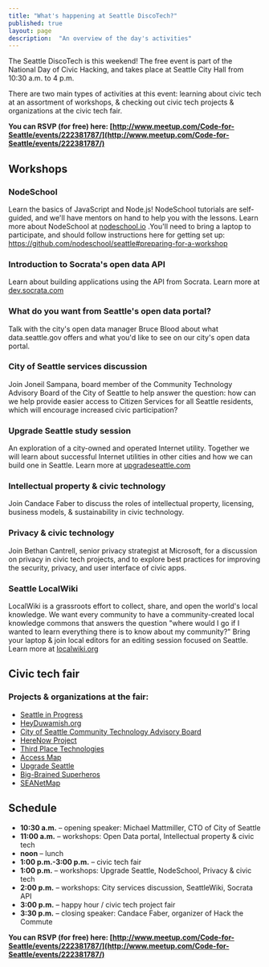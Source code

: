 ```yaml
---
title: "What's happening at Seattle DiscoTech?"
published: true
layout: page
description:  "An overview of the day's activities"
---
```


The Seattle DiscoTech is this weekend! The free event is part of the National Day of Civic Hacking, and takes place at Seattle City Hall from 10:30 a.m. to 4 p.m.

There are two main types of activities at this event: learning about civic tech at an assortment of workshops, & checking out civic tech projects & organizations at the civic tech fair.

**You can RSVP (for free) here: [http://www.meetup.com/Code-for-Seattle/events/222381787/](http://www.meetup.com/Code-for-Seattle/events/222381787/)**

## Workshops

### NodeSchool

Learn the basics of JavaScript and Node.js! NodeSchool tutorials are self-guided, and we'll have mentors on hand to help you with the lessons. Learn more about NodeSchool at [nodeschool.io](http://nodeschool.io) .You'll need to bring a laptop to participate, and should follow instructions here for getting set up: https://github.com/nodeschool/seattle#preparing-for-a-workshop

### Introduction to Socrata's open data API

Learn about building applications using the API from Socrata. Learn more at [dev.socrata.com](http://dev.socrata.com)

### What do you want from Seattle's open data portal?

Talk with the city's open data manager Bruce Blood about what data.seattle.gov offers and what you'd like to see on our city's open data portal.

### City of Seattle services discussion

Join Joneil Sampana, board member of the Community Technology Advisory Board of the City of Seattle to help answer the question: how can we help provide easier access to Citizen Services for all Seattle residents, which will encourage increased civic participation?

### Upgrade Seattle study session

An exploration of a city-owned and operated Internet utility. Together we will learn about successful Internet utilities in other cities and how we can build one in Seattle. Learn more at [upgradeseattle.com](http://upgradeseattle.com)

### Intellectual property & civic technology

Join Candace Faber to discuss the roles of intellectual property, licensing, business models, & sustainability in civic technology.

### Privacy & civic technology

Join Bethan Cantrell, senior privacy strategist at Microsoft, for a discussion on privacy in civic tech projects, and to explore best practices for improving the security, privacy, and user interface of civic apps.

### Seattle LocalWiki

LocalWiki is a grassroots effort to collect, share, and open the world's local knowledge. We want every community to have a community-created local knowledge commons that answers the question "where would I go if I wanted to learn everything there is to know about my community?" Bring your laptop & join local editors for an editing session focused on Seattle. Learn more at [localwiki.org](http://localwiki.org)


## Civic tech fair

### Projects & organizations at the fair:

- [Seattle in Progress](http://seattleinprogress.com)
- [HeyDuwamish.org](http://HeyDuwamish.org)
- [City of Seattle Community Technology Advisory Board](http://www.seattle.gov/community-technology-advisory-board)
- [HereNow Project](http://www.here-now.us/)
- [Third Place Technologies](http://thirdplacetechnologies.com)
- [Access Map ](http://www.accessmapseattle.com/)
- [Upgrade Seattle](http://www.upgradeseattle.com/)
- [Big-Brained Superheros](http://www.bigbrainedsuperheroes.org/)
- [SEANetMap](https://github.com/codeforseattle/seanetmap)

## Schedule

- **10:30 a.m.** – opening speaker: Michael Mattmiller, CTO of City of Seattle
- **11:00 a.m.** – workshops: Open Data portal, Intellectual property & civic tech
- **noon** – lunch 
- **1:00 p.m.-3:00 p.m.** – civic tech fair 
- **1:00 p.m.** – workshops: Upgrade Seattle, NodeSchool, Privacy & civic tech
- **2:00 p.m.** – workshops: City services discussion, SeattleWiki, Socrata API
- **3:00 p.m.** – happy hour / civic tech project fair
- **3:30 p.m.** – closing speaker: Candace Faber, organizer of Hack the Commute

**You can RSVP (for free) here: [http://www.meetup.com/Code-for-Seattle/events/222381787/](http://www.meetup.com/Code-for-Seattle/events/222381787/)**

